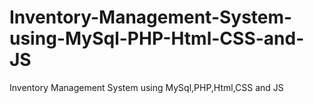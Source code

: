 # Inventory-Management-System-using-MySql-PHP-Html-CSS-and-JS
Inventory Management System using MySql,PHP,Html,CSS and JS
